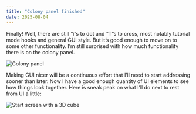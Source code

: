 ```yaml
---
title: "Colony panel finished"
date: 2025-08-04
---
```


Finally! Well, there are still “i”s to dot and “T”s to cross, most notably tutorial mode hooks and general GUI style. But it’s good enough to move on to some other functionality. I’m still surprised with how much functionality there is on the colony panel.

![Colony panel](/Ancient-Star/assets/2025-08-04-colony-panel.png)

Making GUI nicer will be a continuous effort that I’ll need to start addressing sooner than later. Now I have a good enough quantity of UI elements to see how things look together. Here is sneak peak on what I’ll do next to rest from UI a little:

![Start screen with a 3D cube](/Ancient-Star/assets/2025-08-04-cube-3d.png)
